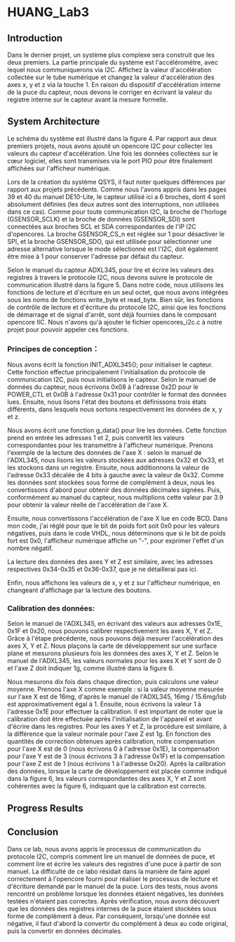 # HUANG_Lab3
## Introduction

Dans le dernier projet, un système plus complexe sera construit que les deux premiers. La partie principale du système est l'accéléromètre, avec lequel nous communiquerons via I2C. Affichez la valeur d'accélération collectée sur le tube numérique et changez la valeur d'accélération des axes x, y et z via la touche 1. En raison du dispositif d'accélération interne de la puce du capteur, nous devons le corriger en écrivant la valeur du registre interne sur le capteur avant la mesure formelle.

## System Architecture

Le schéma du système est illustré dans la figure 4. Par rapport aux deux premiers projets, nous avons ajouté un opencore I2C pour collecter les valeurs du capteur d'accélération. Une fois les données collectées sur le cœur logiciel, elles sont transmises via le port PIO pour être finalement affichées sur l'afficheur numérique. 

Lors de la création du système QSYS, il faut noter quelques différences par rapport aux projets précédents. Comme nous l'avons appris dans les pages 39 et 40 du manuel DE10-Lite, le capteur utilisé ici a 6 broches, dont 4 sont absolument définies (les deux autres sont des interruptions, non utilisées dans ce cas). Comme pour toute communication I2C, la broche de l'horloge (GSENSOR_SCLK) et la broche de données (GSENSOR_SDI) sont connectées aux broches SCL et SDA correspondantes de l'IP I2C d'opencores. La broche GSENSOR_CS_n est réglée sur 1 pour désactiver le SPI, et la broche GSENSOR_SDO, qui est utilisée pour sélectionner une adresse alternative lorsque le mode sélectionné est l'I2C, doit également être mise à 1 pour conserver l'adresse par défaut du capteur.

Selon le manuel du capteur ADXL345, pour lire et écrire les valeurs des registres à travers le protocole I2C, nous devons suivre le protocole de communication illustré dans la figure 5. Dans notre code, nous utilisons les fonctions de lecture et d'écriture en un seul octet, que nous avons intégrées sous les noms de fonctions write_byte et read_byte. Bien sûr, les fonctions de contrôle de lecture et d'écriture du protocole I2C, ainsi que les fonctions de démarrage et de signal d'arrêt, sont déjà fournies dans le composant opencore IIC. Nous n'avons qu'à ajouter le fichier opencores_i2c.c à notre projet pour pouvoir appeler ces fonctions.

### Principes de conception：
Nous avons écrit la fonction INIT_ADXL345(); pour initialiser le capteur. Cette fonction effectue principalement l'initialisation du protocole de communication I2C, puis nous initialisons le capteur. Selon le manuel de données du capteur, nous écrivons 0x08 à l'adresse 0x2D pour le POWER_CTL et 0x0B à l'adresse 0x31 pour contrôler le format des données lues. Ensuite, nous lisons l'état des boutons et définissons trois états différents, dans lesquels nous sortons respectivement les données de x, y et z.

Nous avons écrit une fonction g_data() pour lire les données. Cette fonction prend en entrée les adresses 1 et 2, puis convertit les valeurs correspondantes pour les transmettre à l'afficheur numérique. Prenons l'exemple de la lecture des données de l'axe X : selon le manuel de l'ADXL345, nous lisons les valeurs stockées aux adresses 0x32 et 0x33, et les stockons dans un registre. Ensuite, nous additionnons la valeur de l'adresse 0x33 décalée de 4 bits à gauche avec la valeur de 0x32. Comme les données sont stockées sous forme de complément à deux, nous les convertissons d'abord pour obtenir des données décimales signées. Puis, conformément au manuel du capteur, nous multiplions cette valeur par 3.9 pour obtenir la valeur réelle de l'accélération de l'axe X.

Ensuite, nous convertissons l'accélération de l'axe X lue en code BCD. Dans mon code, j'ai réglé pour que le bit de poids fort soit 0x0 pour les valeurs négatives, puis dans le code VHDL, nous déterminons que si le bit de poids fort est 0x0, l'afficheur numérique affiche un "-", pour exprimer l'effet d'un nombre négatif.

La lecture des données des axes Y et Z est similaire, avec les adresses respectives 0x34-0x35 et 0x36-0x37, que je ne détaillerai pas ici.

Enfin, nous affichons les valeurs de x, y et z sur l'afficheur numérique, en changeant d'affichage par la lecture des boutons.

### Calibration des données: 

Selon le manuel de l'ADXL345, en écrivant des valeurs aux adresses 0x1E, 0x1F et 0x20, nous pouvons calibrer respectivement les axes X, Y et Z.
Grâce à l'étape précédente, nous pouvons déjà mesurer l'accélération des axes X, Y et Z. Nous plaçons la carte de développement sur une surface plane et mesurons plusieurs fois les données des axes X, Y et Z. Selon le manuel de l'ADXL345, les valeurs normales pour les axes X et Y sont de 0 et l'axe Z doit indiquer 1g, comme illustré dans la figure 6. 

Nous mesurons dix fois dans chaque direction, puis calculons une valeur moyenne. Prenons l'axe X comme exemple : si la valeur moyenne mesurée sur l'axe X est de 16mg, d'après le manuel de l'ADXL345, 16mg / 15.6mg/lsb est approximativement égal à 1. Ensuite, nous écrivons la valeur 1 à l'adresse 0x1E pour effectuer la calibration. Il est important de noter que la calibration doit être effectuée après l'initialisation de l'appareil et avant d'écrire dans les registres. Pour les axes Y et Z, la procédure est similaire, à la différence que la valeur normale pour l'axe Z est 1g. En fonction des quantités de correction obtenues après calibration, notre compensation pour l'axe X est de 0 (nous écrivons 0 à l'adresse 0x1E), la compensation pour l'axe Y est de 3 (nous écrivons 3 à l'adresse 0x1F) et la compensation pour l'axe Z est de 1 (nous écrivons 1 à l'adresse 0x20). Après la calibration des données, lorsque la carte de développement est placée comme indiqué dans la figure 6, les valeurs correspondantes des axes X, Y et Z sont cohérentes avec la figure 6, indiquant que la calibration est correcte.

## Progress Results



## Conclusion

Dans ce lab, nous avons appris le processus de communication du protocole I2C, compris comment lire un manuel de données de puce, et comment lire et écrire les valeurs des registres d'une puce à partir de son manuel. La difficulté de ce labo résidait dans la manière de faire appel correctement à l'opencore fourni pour réaliser le processus de lecture et d'écriture demandé par le manuel de la puce. Lors des tests, nous avons rencontré un problème lorsque les données étaient négatives, les données testées n'étaient pas correctes. Après vérification, nous avons découvert que les données des registres internes de la puce étaient stockées sous forme de complément à deux. Par conséquent, lorsqu'une donnée est négative, il faut d'abord la convertir du complément à deux au code original, puis la convertir en données décimales.
